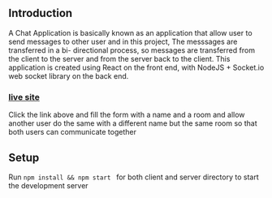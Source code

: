 ## Introduction
A Chat Application is basically known as an application that allow user to send messages to other user and in this project, The messsages are transferred in a bi- directional process, so messages are transferred from the client to the server and from the server back to the client. This application is created using React on the front end, with NodeJS + Socket.io web socket library on the back end.

### [live site](https://62644de32fa96474cbfd88c7--the-awesome-chukwunonso-site-d6024.netlify.app/)
Click the link above and fill the form with a name and a room and allow another user do the same with a different name but the same room so that both users can communicate together
<!--![image](link) -->

## Setup
Run <code>npm install && npm start </code> for both client and server directory to start the development server